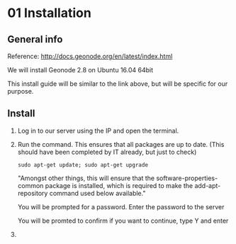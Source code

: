 # 01 Installation

## General info
Reference: http://docs.geonode.org/en/latest/index.html

We will install Geonode 2.8 on Ubuntu 16.04 64bit

This install guide will be similar to the link above, but will be specific for our purpose.

## Install

1. Log in to our server using the IP and open the terminal.

2. Run the command. This ensures that all packages are up to date. (This should have been completed by IT already, but just to check)

    `sudo apt-get update; sudo apt-get upgrade`
    
    "Amongst other things, this will ensure that the software-properties-common package is installed, which is required to make the add-apt- repository command used below available."
    
    You will be prompted for a password. Enter the password to the server
    
    You will be promted to confirm if you want to continue, type Y and enter

3. 



